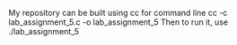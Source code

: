 My repository can be built using cc for command line cc -c lab_assignment_5.c -o lab_assignment_5
Then to run it, use ./lab_assignment_5

